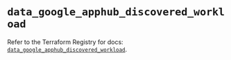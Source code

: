 # `data_google_apphub_discovered_workload`

Refer to the Terraform Registry for docs: [`data_google_apphub_discovered_workload`](https://registry.terraform.io/providers/hashicorp/google/6.29.0/docs/data-sources/apphub_discovered_workload).
